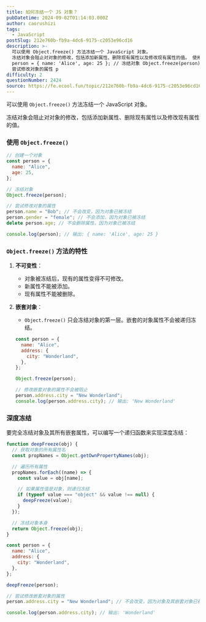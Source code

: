 ```yaml
---
title: 如何冻结一个 JS 对象？
pubDatetime: 2024-09-02T01:14:03.000Z
author: caorushizi
tags:
  - JavaScript
postSlug: 212e760b-fb9a-4dc6-9175-c2053e96cd16
description: >-
  可以使用 Object.freeze() 方法冻结一个 JavaScript 对象。
  冻结对象会阻止对对象的修改，包括添加新属性、删除现有属性以及修改现有属性的值。 使用 Object.freeze() // 创建一个对象 const
  person = { name: 'Alice', age: 25 }; // 冻结对象 Object.freeze(person); //
  尝试修改对象的属性 p
difficulty: 2
questionNumber: 2424
source: https://fe.ecool.fun/topic/212e760b-fb9a-4dc6-9175-c2053e96cd16
---
```


可以使用 `Object.freeze()` 方法冻结一个 JavaScript 对象。

冻结对象会阻止对对象的修改，包括添加新属性、删除现有属性以及修改现有属性的值。

### 使用 `Object.freeze()`

```javascript
// 创建一个对象
const person = {
  name: "Alice",
  age: 25,
};

// 冻结对象
Object.freeze(person);

// 尝试修改对象的属性
person.name = "Bob"; // 不会改变，因为对象已被冻结
person.gender = "female"; // 不会添加，因为对象已被冻结
delete person.age; // 不会删除属性，因为对象已被冻结

console.log(person); // 输出: { name: 'Alice', age: 25 }
```

### `Object.freeze()` 方法的特性

1. **不可变性**：

   - 对象被冻结后，现有的属性变得不可修改。
   - 新属性不能被添加。
   - 现有属性不能被删除。

2. **嵌套对象**：

   - `Object.freeze()` 只会冻结对象的第一层。嵌套的对象属性不会被递归冻结。

   ```javascript
   const person = {
     name: "Alice",
     address: {
       city: "Wonderland",
     },
   };

   Object.freeze(person);

   // 修改嵌套对象的属性不会被阻止
   person.address.city = "New Wonderland";
   console.log(person.address.city); // 输出: 'New Wonderland'
   ```

### 深度冻结

要完全冻结对象及其所有嵌套属性，可以编写一个递归函数来实现深度冻结：

```javascript
function deepFreeze(obj) {
  // 获取对象的所有属性名
  const propNames = Object.getOwnPropertyNames(obj);

  // 遍历所有属性
  propNames.forEach((name) => {
    const value = obj[name];

    // 如果属性值是对象，则递归冻结
    if (typeof value === "object" && value !== null) {
      deepFreeze(value);
    }
  });

  // 冻结对象本身
  return Object.freeze(obj);
}

const person = {
  name: "Alice",
  address: {
    city: "Wonderland",
  },
};

deepFreeze(person);

// 尝试修改嵌套对象的属性
person.address.city = "New Wonderland"; // 不会改变，因为对象及其嵌套对象已被冻结

console.log(person.address.city); // 输出: 'Wonderland'
```
